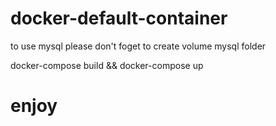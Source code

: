 ﻿# docker-default-container

to use mysql please don't foget to create volume mysql folder 

docker-compose build && docker-compose up 
# enjoy 
